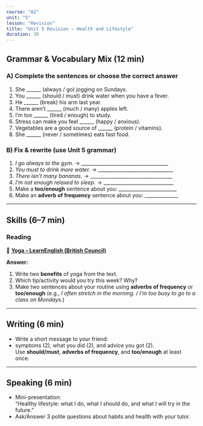 ```yaml
---
course: "A2"
unit: "5"
lesson: "Revision"
title: "Unit 5 Revision – Health and Lifestyle"
duration: 30
---
```


## Grammar & Vocabulary Mix (12 min)

### A) Complete the sentences or choose the correct answer
1. She ______ (always / go) jogging on Sundays.  
2. You ______ (should / must) drink water when you have a fever.  
3. He ______ (break) his arm last year.  
4. There aren’t ______ (much / many) apples left.  
5. I’m too ______ (tired / enough) to study.  
6. Stress can make you feel ______ (happy / anxious).  
7. Vegetables are a good source of ______ (protein / vitamins).  
8. She ______ (never / sometimes) eats fast food.  

### B) Fix & rewrite (use Unit 5 grammar)
1) *I go always to the gym.* → ____________________________________  
2) *You must to drink more water.* → _______________________________  
3) *There isn’t many bananas.* → __________________________________  
4) *I’m not enough relaxed to sleep.* → _____________________________  
5) Make a **too/enough** sentence about you: ________________________  
6) Make an **adverb of frequency** sentence about you: ______________

---

## Skills (6–7 min)

### Reading
📰 **[Yoga – LearnEnglish (British Council)](https://learnenglish.britishcouncil.org/general-english/magazine-zone/yoga)**

**Answer:**
1) Write two **benefits** of yoga from the text.  
2) Which tip/activity would you try this week? Why?  
3) Make two sentences about your routine using **adverbs of frequency** or **too/enough** (e.g., *I often stretch in the morning.* / *I’m too busy to go to a class on Mondays.*)


---

## Writing (6 min)
- Write a short message to your friend:  
- symptoms (2), what you did (2), and advice you got (2).  
Use **should/must**, **adverbs of frequency**, and **too/enough** at least once.

---

## Speaking (6 min)
- Mini-presentation:  
“Healthy lifestyle: what I do, what I should do, and what I will try in the future.”  
- Ask/Answer 3 polite questions about habits and health with your tutor.
